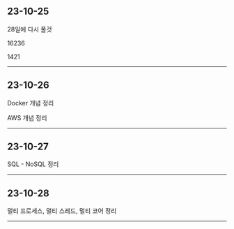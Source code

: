 
## 23-10-25
28일에 다시 풀것

16236

1421

<hr>

## 23-10-26

Docker 개념 정리

AWS 개념 정리

<hr>

## 23-10-27

SQL - NoSQL 정리

<hr>

## 23-10-28

멀티 프로세스, 멀티 스레드, 멀티 코어 정리

<hr>

